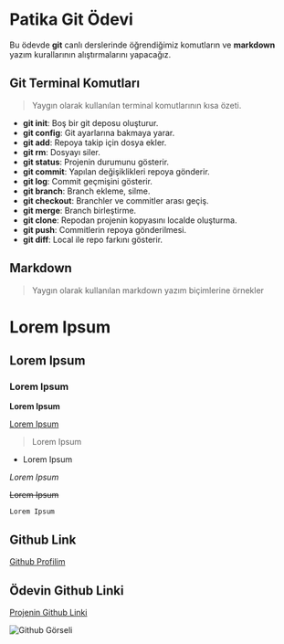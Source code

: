 # Patika Git Ödevi

Bu ödevde **git** canlı derslerinde öğrendiğimiz komutların ve **markdown** yazım kurallarının alıştırmalarını yapacağız.

## Git Terminal Komutları

> Yaygın olarak kullanılan terminal komutlarının kısa özeti.

- **git init**: Boş bir git deposu oluşturur.
- **git config**: Git ayarlarına bakmaya yarar.
- **git add**: Repoya takip için dosya ekler.
- **git rm**: Dosyayı siler.
- **git status**: Projenin durumunu gösterir.
- **git commit**: Yapılan değişiklikleri repoya gönderir.
- **git log**: Commit geçmişini gösterir.
- **git branch**: Branch ekleme, silme.
- **git checkout**: Branchler ve commitler arası geçiş.
- **git merge**: Branch birleştirme.
- **git clone**: Repodan projenin kopyasını localde oluşturma.
- **git push**: Commitlerin repoya gönderilmesi.
- **git diff**: Local ile repo farkını gösterir.


## Markdown

> Yaygın olarak kullanılan markdown yazım biçimlerine örnekler

# Lorem Ipsum
## Lorem Ipsum
### Lorem Ipsum

  **Lorem Ipsum**

[Lorem Ipsum](https://tr.wikipedia.org/wiki/Lorem_Ipsum)

>Lorem Ipsum

- Lorem Ipsum

_Lorem Ipsum_

~~Lorem Ipsum~~

``Lorem Ipsum``

## Github Link

[Github Profilim](https://github.com/mehmetcUyanik)

## Ödevin Github Linki

[Projenin Github Linki](https://github.com/mehmetcUyanik/patikaodev01)

![Github Görseli](https://cdn.thenewstack.io/media/2022/11/fb6f0845-github-lab.jpg)